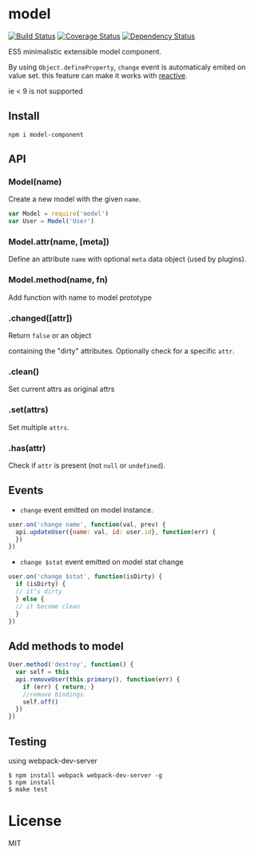 # model

[![Build Status](https://travis-ci.org/chemzqm/model.svg?branch=master)](https://travis-ci.org/chemzqm/model)
[![Coverage Status](https://coveralls.io/repos/chemzqm/model/badge.svg?branch=master&service=github)](https://coveralls.io/github/chemzqm/model?branch=master)
[![Dependency Status](https://david-dm.org/chemzqm/model)](https://david-dm.org/chemzqm/model)

  ES5 minimalistic extensible model component.

  By using `Object.defineProperty`, `change` event is automaticaly emited on value set.
  this feature can make it works with [reactive](https://github.com/chemzqm/reactive).

  ie < 9 is not supported

## Install

```
npm i model-component
```

## API

### Model(name)

  Create a new model with the given `name`.

```js
var Model = require('model')
var User = Model('User')
```

### Model.attr(name, [meta])

  Define an attribute `name` with optional `meta` data object (used by plugins).

### Model.method(name, fn)

  Add function with name to model prototype

### .changed([attr])

  Return `false` or an object

  containing the "dirty" attributes.
  Optionally check for a specific `attr`.

### .clean()

  Set current attrs as original attrs

### .set(attrs)

  Set multiple `attrs`.

### .has(attr)

  Check if `attr` is present (not `null` or `undefined`).

## Events

* `change` event emitted on model instance.

``` js
user.on('change name', function(val, prev) {
  api.updateUser({name: val, id: user.id}, function(err) {
  })
})
```
* `change $stat` event emitted on model stat change

``` js
user.on('change $stat', function(isDirty) {
  if (isDirty) {
  // it's dirty
  } else {
  // it become clean
  }
})

```

## Add methods to model

``` js
User.method('destroy', function() {
  var self = this
  api.removeUser(this.primary(), function(err) {
    if (err) { return; }
    //remove bindings
    self.off()
  })
})
```

## Testing

using webpack-dev-server

```
$ npm install webpack webpack-dev-server -g
$ npm install
$ make test
```

# License

  MIT
